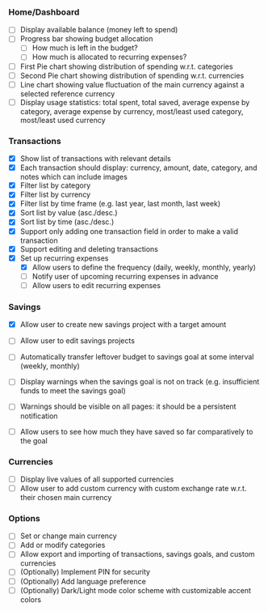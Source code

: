 ### Home/Dashboard
- [ ] Display available balance (money left to spend)
- [ ] Progress bar showing budget allocation
	- [ ] How much is left in the budget?
	- [ ] How much is allocated to recurring expenses?
- [ ] First Pie chart showing distribution of spending w.r.t. categories
- [ ] Second Pie chart showing distribution of spending w.r.t. currencies
- [ ] Line chart showing value fluctuation of the main currency against a selected reference currency
- [ ] Display usage statistics: total spent, total saved, average expense by category, average expense by currency, most/least used category, most/least used currency

### Transactions
- [x] Show list of transactions with relevant details
- [x] Each transaction should display: currency, amount, date, category, and notes which can include images
- [x] Filter list by category
- [x] Filter list by currency
- [x] Filter list by time frame (e.g. last year, last month, last week)
- [x] Sort list by value (asc./desc.)
- [x] Sort list by time (asc./desc.)
- [x] Support only adding one transaction field in order to make a valid transaction
- [x] Support editing and deleting transactions
- [x] Set up recurring expenses
	- [x] Allow users to define the frequency (daily, weekly, monthly, yearly)
	- [ ] Notify user of upcoming recurring expenses in advance
	- [ ] Allow users to edit recurring expenses

### Savings
- [x] Allow user to create new savings project with a target amount
- [ ] Allow user to edit savings projects
- [ ] Automatically transfer leftover budget to savings goal at some interval (weekly, monthly) 
- [ ] Display warnings when the savings goal is not on track (e.g. insufficient funds to meet the savings goal)
- [ ] Warnings should be visible on all pages: it should be a persistent notification
- [ ] Allow users to see how much they have saved so far comparatively to the goal


### Currencies
- [ ] Display live values of all supported currencies
- [ ] Allow user to add custom currency with custom exchange rate w.r.t. their chosen main currency

### Options
- [ ] Set or change main currency 
- [ ] Add or modify categories 
- [ ] Allow export and importing of transactions, savings goals, and custom currencies
- [ ] (Optionally) Implement PIN for security 
- [ ] (Optionally) Add language preference
- [ ] (Optionally) Dark/Light mode color scheme with customizable accent colors
